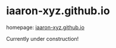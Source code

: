 # iaaron-xyz.github.io

homepage: [iaaron-xyz.github.io](iaaron-xyz.github.io)

Currently under construction!
